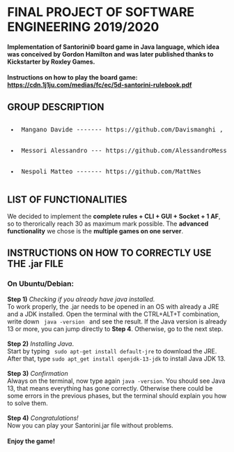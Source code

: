 # FINAL PROJECT OF SOFTWARE ENGINEERING 2019/2020

#### Implementation of Santorini© board game in Java language, which idea was conceived by Gordon Hamilton and was later published thanks to Kickstarter by Roxley Games.

#### Instructions on how to play the board game: https://cdn.1j1ju.com/medias/fc/ec/5d-santorini-rulebook.pdf

## GROUP DESCRIPTION
<pre><ul><li> Mangano Davide ------- https://github.com/Davismanghi , https://github.com/DavideMangano </li>
  <li> Messori Alessandro --- https://github.com/AlessandroMessori </li>
  <li> Nespoli Matteo ------- https://github.com/MattNes </li></pre></ul>
  
## LIST OF FUNCTIONALITIES

We decided to implement the __complete rules + CLI + GUI + Socket + 1 AF__, so to therorically reach 30 as maximum mark possible. The __advanced functionality__ we chose is the __multiple games on one server__.

## INSTRUCTIONS ON HOW TO CORRECTLY USE THE .jar FILE

### On Ubuntu/Debian:

__Step 1)__ *Checking if you already have java installed.* <br>
To work properly, the .jar needs to be opened in an OS with already a JRE and a JDK installed. Open the terminal with the CTRL+ALT+T combination, write down <code> java -version </code> and see the result. If the Java version is already 13 or more, you can jump directly to __Step 4__. Otherwise, go to the next step. <br><br>
__Step 2)__ *Installing Java*.<br>
Start by typing <code> sudo apt-get install default-jre</code> to download the JRE. After that, type <code>sudo apt_get install openjdk-13-jdk</code> to install Java JDK 13. <br><br>
__Step 3)__ *Confirmation*<br>
Always on the terminal, now type again <code>java -version</code>. You should see Java 13, that means everything has gone correctly. Otherwise there could be some errors in the previous phases, but the terminal should explain you how to solve them.<br><br>
__Step 4)__ *Congratulations!*<br>
Now you can play your Santorini.jar file without problems. 
#### Enjoy the game!
